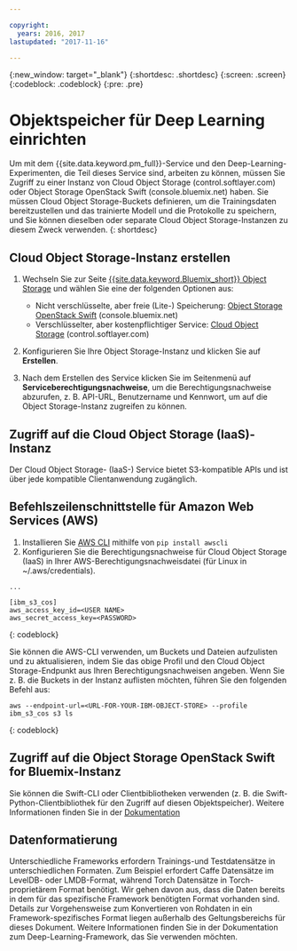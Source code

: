 ```yaml
---

copyright:
  years: 2016, 2017
lastupdated: "2017-11-16"

---
```

{:new_window: target="_blank"}
{:shortdesc: .shortdesc}
{:screen: .screen}
{:codeblock: .codeblock}
{:pre: .pre}

# Objektspeicher für Deep Learning einrichten

Um mit dem {{site.data.keyword.pm_full}}-Service und den Deep-Learning-Experimenten, die Teil dieses Service sind, arbeiten zu können, müssen Sie Zugriff zu einer Instanz von Cloud Object Storage (control.softlayer.com) oder Object Storage OpenStack Swift (console.bluemix.net) haben. Sie müssen Cloud Object Storage-Buckets definieren, um die Trainingsdaten bereitzustellen und das trainierte Modell und die Protokolle zu speichern, und Sie können dieselben oder separate Cloud Object Storage-Instanzen zu diesem Zweck verwenden.
{: shortdesc}

## Cloud Object Storage-Instanz erstellen

1. Wechseln Sie zur Seite [{{site.data.keyword.Bluemix_short}} Object Storage](https://console.bluemix.net/catalog/infrastructure/cloud-object-storage) und wählen Sie eine der folgenden Optionen aus:

   - Nicht verschlüsselte, aber freie (Lite-) Speicherung: [Object Storage OpenStack Swift](https://console.bluemix.net/catalog/services/object-storage) (console.bluemix.net)
   - Verschlüsselter, aber kostenpflichtiger Service: [Cloud Object Storage](https://console.bluemix.net/catalog/infrastructure/cloud-object-storage) (control.softlayer.com)
   
2. Konfigurieren Sie Ihre Object Storage-Instanz und klicken Sie auf **Erstellen**.
3. Nach dem Erstellen des Service klicken Sie im Seitenmenü auf **Serviceberechtigungsnachweise**, um die Berechtigungsnachweise abzurufen, z. B. API-URL, Benutzername und Kennwort, um auf die Object Storage-Instanz zugreifen zu können.

## Zugriff auf die Cloud Object Storage (IaaS)-Instanz

Der Cloud Object Storage- (IaaS-) Service bietet S3-kompatible APIs und ist über jede kompatible Clientanwendung zugänglich.

## Befehlszeilenschnittstelle für Amazon Web Services (AWS)

1. Installieren Sie [AWS CLI](https://aws.amazon.com/cli/) mithilfe von `pip install awscli`
2. Konfigurieren Sie die Berechtigungsnachweise für Cloud Object Storage (IaaS) in Ihrer AWS-Berechtigungsnachweisdatei (für Linux in ~/.aws/credentials).

```
...

[ibm_s3_cos]
aws_access_key_id=<USER NAME>
aws_secret_access_key=<PASSWORD>

```
{: codeblock}

Sie können die AWS-CLI verwenden, um Buckets und Dateien aufzulisten und zu aktualisieren, indem Sie das obige Profil und den Cloud Object Storage-Endpunkt aus Ihren Berechtigungsnachweisen angeben. Wenn Sie z. B. die Buckets in der Instanz auflisten möchten, führen Sie den folgenden Befehl aus:

```
aws --endpoint-url=<URL-FOR-YOUR-IBM-OBJECT-STORE> --profile ibm_s3_cos s3 ls
```
{: codeblock}

## Zugriff auf die Object Storage OpenStack Swift for Bluemix-Instanz

Sie können die Swift-CLI oder Clientbibliotheken verwenden (z. B. die Swift-Python-Clientbibliothek für den Zugriff auf diesen Objektspeicher). Weitere Informationen finden Sie in der [Dokumentation](https://console.bluemix.net/docs/services/ObjectStorage/index.html)

## Datenformatierung

Unterschiedliche Frameworks erfordern Trainings-und Testdatensätze in unterschiedlichen Formaten. Zum Beispiel erfordert Caffe Datensätze im LevelDB- oder LMDB-Format, während Torch Datensätze in Torch-proprietärem Format benötigt. Wir gehen davon aus, dass die Daten bereits in dem für das spezifische Framework benötigten Format vorhanden sind. Details zur Vorgehensweise zum Konvertieren von Rohdaten in ein Framework-spezifisches Format liegen außerhalb des Geltungsbereichs für dieses Dokument. Weitere Informationen finden Sie in der Dokumentation zum Deep-Learning-Framework, das Sie verwenden möchten.
